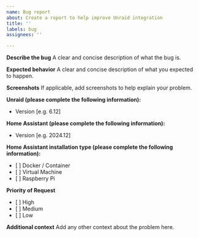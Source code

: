 ```yaml
---
name: Bug report
about: Create a report to help improve Unraid integration
title: ''
labels: bug
assignees: ''

---
```


**Describe the bug**
A clear and concise description of what the bug is.

**Expected behavior**
A clear and concise description of what you expected to happen.

**Screenshots**
If applicable, add screenshots to help explain your problem.

**Unraid (please complete the following information):**
 - Version [e.g. 6.12]

**Home Assistant (please complete the following information):**
 - Version [e.g. 2024.12]

**Home Assistant installation type (please complete the following information):**
- \[ ] Docker / Container  
- \[ ] Virtual Machine
- \[ ] Raspberry Pi

**Priority of Request**
- \[ ] High  
- \[ ] Medium  
- \[ ] Low  

**Additional context**
Add any other context about the problem here.
